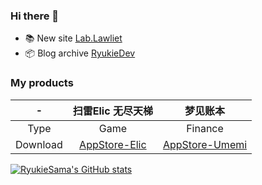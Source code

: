 ### Hi there 👋

- 📚 New site [Lab.Lawliet](http://www.l-lawliet.com/)
- 📦 Blog archive [RyukieDev](https://ryukiedev.gitbook.io/wiki/)

### My products

| - | 扫雷Elic 无尽天梯 | 梦见账本 |
|:----:|:----:|:----:|
|Type|Game|Finance|
|Download|[AppStore-Elic](https://apps.apple.com/cn/app/id1488204246)|[AppStore-Umemi](https://apps.apple.com/cn/app/id1498426607)|

<!--
**RyukieSama/RyukieSama** is a ✨ _special_ ✨ repository because its `README.md` (this file) appears on your GitHub profile.

Here are some ideas to get you started:

- 🔭 I’m currently working on ...
- 🌱 I’m currently learning ...
- 👯 I’m looking to collaborate on ...
- 🤔 I’m looking for help with ...
- 💬 Ask me about ...
- 📫 How to reach me: ...
- 😄 Pronouns: ...
- ⚡ Fun fact: ...

[![RyukieSama's GitHub stats](https://github-readme-stats.vercel.app/api/top-langs/?username=RyukieSama&layout=compact&count_private=true&show_icons=true&theme=dark&include_all_commits=true)](https://github.com/RyukieSama/github-readme-stats)

-->

[![RyukieSama's GitHub stats](https://github-readme-stats.vercel.app/api?username=RyukieSama&count_private=true&show_icons=true&theme=dark&include_all_commits=true)](https://github.com/RyukieSama/github-readme-stats)
